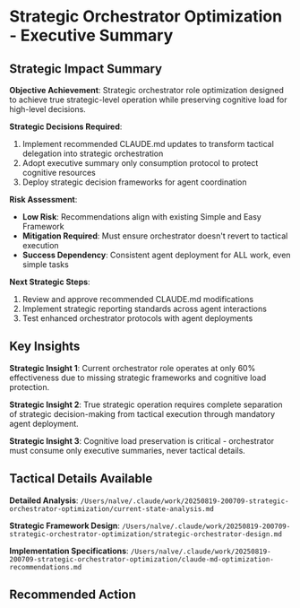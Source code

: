 # Strategic Orchestrator Optimization - Executive Summary

## Strategic Impact Summary

**Objective Achievement**: Strategic orchestrator role optimization designed to achieve true strategic-level operation while preserving cognitive load for high-level decisions.

**Strategic Decisions Required**: 
1. Implement recommended CLAUDE.md updates to transform tactical delegation into strategic orchestration
2. Adopt executive summary only consumption protocol to protect cognitive resources
3. Deploy strategic decision frameworks for agent coordination

**Risk Assessment**: 
- **Low Risk**: Recommendations align with existing Simple and Easy Framework
- **Mitigation Required**: Must ensure orchestrator doesn't revert to tactical execution
- **Success Dependency**: Consistent agent deployment for ALL work, even simple tasks

**Next Strategic Steps**: 
1. Review and approve recommended CLAUDE.md modifications
2. Implement strategic reporting standards across agent interactions
3. Test enhanced orchestrator protocols with agent deployments

## Key Insights

**Strategic Insight 1**: Current orchestrator role operates at only 60% effectiveness due to missing strategic frameworks and cognitive load protection.

**Strategic Insight 2**: True strategic operation requires complete separation of strategic decision-making from tactical execution through mandatory agent deployment.

**Strategic Insight 3**: Cognitive load preservation is critical - orchestrator must consume only executive summaries, never tactical details.

## Tactical Details Available

**Detailed Analysis**: `/Users/nalve/.claude/work/20250819-200709-strategic-orchestrator-optimization/current-state-analysis.md`

**Strategic Framework Design**: `/Users/nalve/.claude/work/20250819-200709-strategic-orchestrator-optimization/strategic-orchestrator-design.md`

**Implementation Specifications**: `/Users/nalve/.claude/work/20250819-200709-strategic-orchestrator-optimization/claude-md-optimization-recommendations.md`

## Recommended Action

